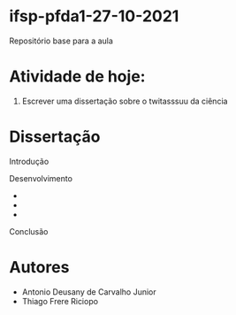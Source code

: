 # ifsp-pfda1-27-10-2021
Repositório base para a aula


# Atividade de hoje:

1. Escrever uma dissertação sobre o twitasssuu da ciência


# Dissertação

Introdução


Desenvolvimento

-

-

-

Conclusão

# Autores

- Antonio Deusany de Carvalho Junior
- Thiago Frere Riciopo
